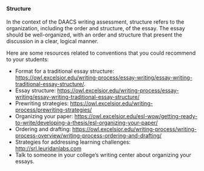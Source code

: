 #### Structure

In the context of the DAACS writing assessment, structure refers to the organization, including the order and structure, of the essay. The essay should be well-organized, with an order and structure that present the discussion in a clear, logical manner. 

Here are some resources related to conventions that you could recommend to your students:

* Format for a traditional essay structure: https://owl.excelsior.edu/writing-process/essay-writing/essay-writing-traditional-essay-structure/.
* Essay structure: https://owl.excelsior.edu/writing-process/essay-writing/essay-writing-traditional-essay-structure/ 
* Prewriting strategies: https://owl.excelsior.edu/writing-process/prewriting-strategies/ 
* Organizing your paper: https://owl.excelsior.edu/esl-wow/getting-ready-to-write/developing-a-thesis/esl-organizing-your-paper/ 
* Ordering and drafting: https://owl.excelsior.edu/writing-process/writing-process-overview/writing-process-ordering-and-drafting/
* Strategies for addressing learning challenges: http://srl.leuridanlabs.com
* Talk to someone in your college’s writing center about organizing your essays. 
